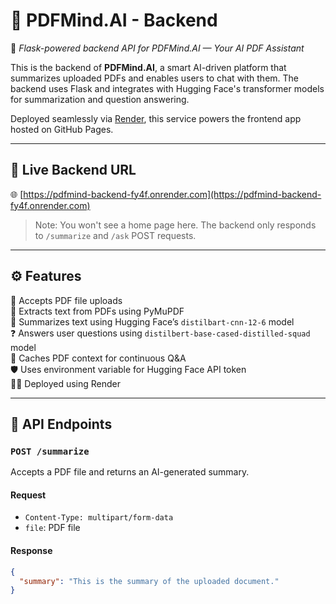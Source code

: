 # 🧠 PDFMind.AI - Backend

📡 *Flask-powered backend API for PDFMind.AI — Your AI PDF Assistant*

This is the backend of **PDFMind.AI**, a smart AI-driven platform that summarizes uploaded PDFs and enables users to chat with them. The backend uses Flask and integrates with Hugging Face's transformer models for summarization and question answering.

Deployed seamlessly via [Render](https://render.com), this service powers the frontend app hosted on GitHub Pages.

---

## 🚀 Live Backend URL

🌐 [https://pdfmind-backend-fy4f.onrender.com](https://pdfmind-backend-fy4f.onrender.com)

> Note: You won't see a home page here. The backend only responds to `/summarize` and `/ask` POST requests.

---

## ⚙️ Features

🔁 Accepts PDF file uploads  
🧠 Extracts text from PDFs using PyMuPDF  
📝 Summarizes text using Hugging Face’s `distilbart-cnn-12-6` model  
❓ Answers user questions using `distilbert-base-cased-distilled-squad` model  
💬 Caches PDF context for continuous Q&A  
🛡️ Uses environment variable for Hugging Face API token  
🧑‍💻 Deployed using Render

---

## 📂 API Endpoints

### `POST /summarize`

Accepts a PDF file and returns an AI-generated summary.

#### Request
- `Content-Type: multipart/form-data`
- `file`: PDF file

#### Response
```json
{
  "summary": "This is the summary of the uploaded document."
}
